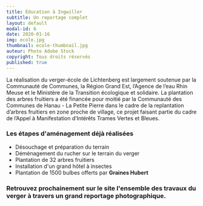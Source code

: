 ```yaml
---
title: Éducation à Ingwiller
subtitle: Un reportage complet
layout: default
modal-id: 6
date: 2020-01-16
img: ecole.jpg
thumbnail: ecole-thumbnail.jpg
auteur: Photo Adobe Stock
copyright: Tous droits réservés
published: true
---
```


La réalisation du verger-école de Lichtenberg est largement soutenue par la Communauté de Communes, la Région Grand Est, l’Agence de l’eau Rhin Meuse et le Ministère de la Transition écologique et solidaire.
La plantation des arbres fruitiers a été financée pour moitié par la Communauté des Communes de Hanau - La Petite Pierre dans le cadre de la replantation d’arbres fruitiers en zone proche de village, ce projet faisant partie du cadre de l’Appel à Manifestation d’Intérêts Trames Vertes et Bleues.

### Les étapes d'aménagement déjà réalisées

* Désouchage et préparation du terrain
* Déménagement du rucher sur le terrain du verger
* Plantation de 32 arbres fruitiers
* Installation d'un grand hôtel à insectes
* Plantation de 1500 bulbes offerts par **Graines Hubert**

### Retrouvez prochainement sur le site l'ensemble des travaux du verger à travers un grand reportage photographique. ###